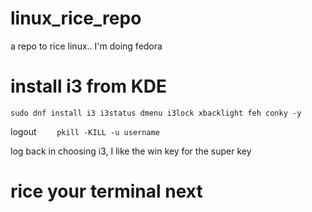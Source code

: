 # linux_rice_repo
a repo to rice linux.. I'm doing fedora

# install i3 from KDE
`sudo dnf install i3 i3status dmenu i3lock xbacklight feh conky -y`

logout
`    pkill -KILL -u username`

log back in choosing i3, I like the win key for the super key

# rice your terminal next
